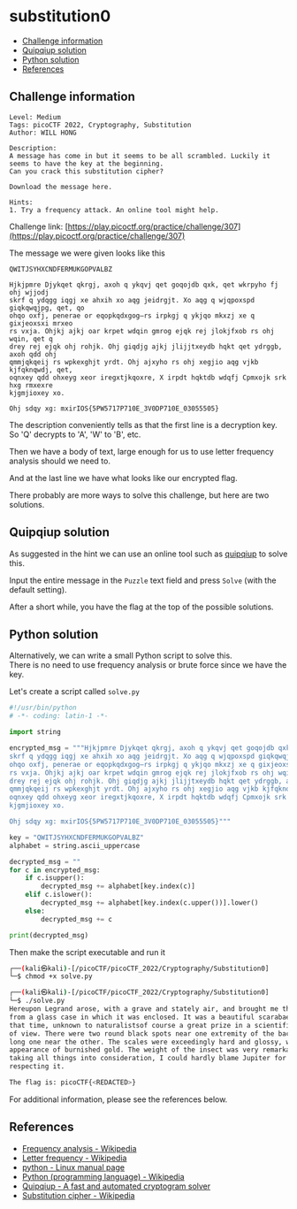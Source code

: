 # substitution0

- [Challenge information](#challenge-information)
- [Quipqiup solution](#quipqiup-solution)
- [Python solution](#python-solution)
- [References](#references)

## Challenge information

```text
Level: Medium
Tags: picoCTF 2022, Cryptography, Substitution
Author: WILL HONG

Description:
A message has come in but it seems to be all scrambled. Luckily it seems to have the key at the beginning. 
Can you crack this substitution cipher?

Download the message here.

Hints:
1. Try a frequency attack. An online tool might help.
```

Challenge link: [https://play.picoctf.org/practice/challenge/307](https://play.picoctf.org/practice/challenge/307)

The message we were given looks like this

```text
QWITJSYHXCNDFERMUKGOPVALBZ 

Hjkjpmre Djykqet qkrgj, axoh q ykqvj qet goqojdb qxk, qet wkrpyho fj ohj wjjodj
skrf q ydqgg iqgj xe ahxih xo aqg jeidrgjt. Xo aqg q wjqpoxspd giqkqwqjpg, qet, qo
ohqo oxfj, penerae or eqopkqdxgog—rs irpkgj q ykjqo mkxzj xe q gixjeoxsxi mrxeo
rs vxja. Ohjkj ajkj oar krpet wdqin gmrog ejqk rej jlokjfxob rs ohj wqin, qet q
drey rej ejqk ohj rohjk. Ohj giqdjg ajkj jlijjtxeydb hqkt qet ydrggb, axoh qdd ohj
qmmjqkqeij rs wpkexghjt yrdt. Ohj ajxyho rs ohj xegjio aqg vjkb kjfqknqwdj, qet,
oqnxey qdd ohxeyg xeor iregxtjkqoxre, X irpdt hqktdb wdqfj Cpmxojk srk hxg rmxexre
kjgmjioxey xo.

Ohj sdqy xg: mxirIOS{5PW5717P710E_3V0DP710E_03055505}
```

The description conveniently tells as that the first line is a decryption key.  
So 'Q' decrypts to 'A', 'W' to 'B', etc.

Then we have a body of text, large enough for us to use letter frequency analysis should we need to.

And at the last line we have what looks like our encrypted flag.

There probably are more ways to solve this challenge, but here are two solutions.

## Quipqiup solution

As suggested in the hint we can use an online tool such as [quipqiup](https://quipqiup.com/) to solve this.

Input the entire message in the `Puzzle` text field and press `Solve` (with the default setting).

After a short while, you have the flag at the top of the possible solutions.

## Python solution

Alternatively, we can write a small Python script to solve this.  
There is no need to use frequency analysis or brute force since we have the key.

Let's create a script called `solve.py`

```python
#!/usr/bin/python
# -*- coding: latin-1 -*-

import string

encrypted_msg = """Hjkjpmre Djykqet qkrgj, axoh q ykqvj qet goqojdb qxk, qet wkrpyho fj ohj wjjodj
skrf q ydqgg iqgj xe ahxih xo aqg jeidrgjt. Xo aqg q wjqpoxspd giqkqwqjpg, qet, qo
ohqo oxfj, penerae or eqopkqdxgog—rs irpkgj q ykjqo mkxzj xe q gixjeoxsxi mrxeo
rs vxja. Ohjkj ajkj oar krpet wdqin gmrog ejqk rej jlokjfxob rs ohj wqin, qet q
drey rej ejqk ohj rohjk. Ohj giqdjg ajkj jlijjtxeydb hqkt qet ydrggb, axoh qdd ohj
qmmjqkqeij rs wpkexghjt yrdt. Ohj ajxyho rs ohj xegjio aqg vjkb kjfqknqwdj, qet,
oqnxey qdd ohxeyg xeor iregxtjkqoxre, X irpdt hqktdb wdqfj Cpmxojk srk hxg rmxexre
kjgmjioxey xo.

Ohj sdqy xg: mxirIOS{5PW5717P710E_3V0DP710E_03055505}"""

key = "QWITJSYHXCNDFERMUKGOPVALBZ"
alphabet = string.ascii_uppercase

decrypted_msg = ""
for c in encrypted_msg:
    if c.isupper():
        decrypted_msg += alphabet[key.index(c)]
    elif c.islower():
        decrypted_msg += alphabet[key.index(c.upper())].lower()
    else:
        decrypted_msg += c

print(decrypted_msg)
```

Then make the script executable and run it

```bash
┌──(kali㉿kali)-[/picoCTF/picoCTF_2022/Cryptography/Substitution0]
└─$ chmod +x solve.py

┌──(kali㉿kali)-[/picoCTF/picoCTF_2022/Cryptography/Substitution0]
└─$ ./solve.py
Hereupon Legrand arose, with a grave and stately air, and brought me the beetle
from a glass case in which it was enclosed. It was a beautiful scarabaeus, and, at
that time, unknown to naturalistsof course a great prize in a scientific point
of view. There were two round black spots near one extremity of the back, and a
long one near the other. The scales were exceedingly hard and glossy, with all the
appearance of burnished gold. The weight of the insect was very remarkable, and,
taking all things into consideration, I could hardly blame Jupiter for his opinion
respecting it.

The flag is: picoCTF{<REDACTED>}
```

For additional information, please see the references below.

## References

- [Frequency analysis - Wikipedia](https://en.wikipedia.org/wiki/Frequency_analysis)
- [Letter frequency - Wikipedia](https://en.wikipedia.org/wiki/Letter_frequency)
- [python - Linux manual page](https://linux.die.net/man/1/python)
- [Python (programming language) - Wikipedia](https://en.wikipedia.org/wiki/Python_(programming_language))
- [Quipqiup - A fast and automated cryptogram solver](https://quipqiup.com/)
- [Substitution cipher - Wikipedia](https://en.wikipedia.org/wiki/Substitution_cipher)
